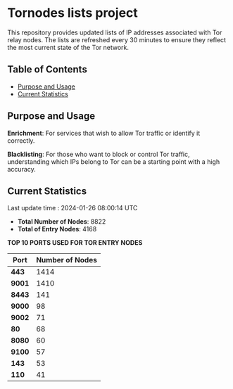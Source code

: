 # Tornodes lists project

This repository provides updated lists of IP addresses associated with Tor relay nodes. The lists are refreshed every 30 minutes to ensure they reflect the most current state of the Tor network.

## Table of Contents

- [Purpose and Usage](#purpose-and-usage)
- [Current Statistics](#current-statistics)


## Purpose and Usage

**Enrichment**: For services that wish to allow Tor traffic or identify it correctly.

**Blacklisting**: For those who want to block or control Tor traffic, understanding which IPs belong to Tor can be a starting point with a high accuracy.

## Current Statistics

Last update time : 2024-01-26 08:00:14 UTC

- **Total Number of Nodes**: 8822
- **Total of Entry Nodes**: 4168

**TOP 10 PORTS USED FOR TOR ENTRY NODES**

| **Port** | **Number of Nodes** |
|------|-----------------|
| **443**   | 1414  |
| **9001**   | 1410  |
| **8443**   | 141  |
| **9000**   | 98  |
| **9002**   | 71  |
| **80**   | 68  |
| **8080**   | 60  |
| **9100**   | 57  |
| **143**   | 53  |
| **110**   | 41  |

